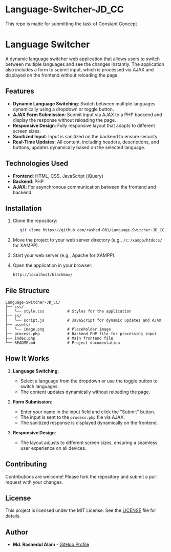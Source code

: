 # Language-Switcher-JD_CC
This repo is made for submitting the task of Constant Concept 
# Language Switcher

A dynamic language switcher web application that allows users to switch between multiple languages and see the changes instantly. The application also includes a form to submit input, which is processed via AJAX and displayed on the frontend without reloading the page.

## Features

- **Dynamic Language Switching**: Switch between multiple languages dynamically using a dropdown or toggle button.
- **AJAX Form Submission**: Submit input via AJAX to a PHP backend and display the response without reloading the page.
- **Responsive Design**: Fully responsive layout that adapts to different screen sizes.
- **Sanitized Input**: Input is sanitized on the backend to ensure security.
- **Real-Time Updates**: All content, including headers, descriptions, and buttons, updates dynamically based on the selected language.

## Technologies Used

- **Frontend**: HTML, CSS, JavaScript (jQuery)
- **Backend**: PHP
- **AJAX**: For asynchronous communication between the frontend and backend

## Installation

1. Clone the repository:
   ```bash
      git clone https://github.com/rashed-001/Language-Switcher-JD_CC.git   
   ```

2. Move the project to your web server directory (e.g., `/c:/xampp/htdocs/` for XAMPP).

3. Start your web server (e.g., Apache for XAMPP).

4. Open the application in your browser:
   ```
   http://localhost/blackbox/
   ```

## File Structure

```
Language-Switcher-JD_CC/
├── css/
│   └── style.css          # Styles for the application
├── js/
│   └── script.js          # JavaScript for dynamic updates and AJAX
├── assets/
│   └── image.png          # Placeholder image
├── process.php            # Backend PHP file for processing input
├── index.php              # Main frontend file
└── README.md              # Project documentation
```

## How It Works

1. **Language Switching**:
   - Select a language from the dropdown or use the toggle button to switch languages.
   - The content updates dynamically without reloading the page.

2. **Form Submission**:
   - Enter your name in the input field and click the "Submit" button.
   - The input is sent to the `process.php` file via AJAX.
   - The sanitized response is displayed dynamically on the frontend.

3. **Responsive Design**:
   - The layout adjusts to different screen sizes, ensuring a seamless user experience on all devices.


## Contributing

Contributions are welcome! Please fork the repository and submit a pull request with your changes.

## License

This project is licensed under the MIT License. See the [LICENSE](LICENSE) file for details.

## Author

- **Md. Rashedul Alam** - [GitHub Profile](https://github.com/rashed-001)

